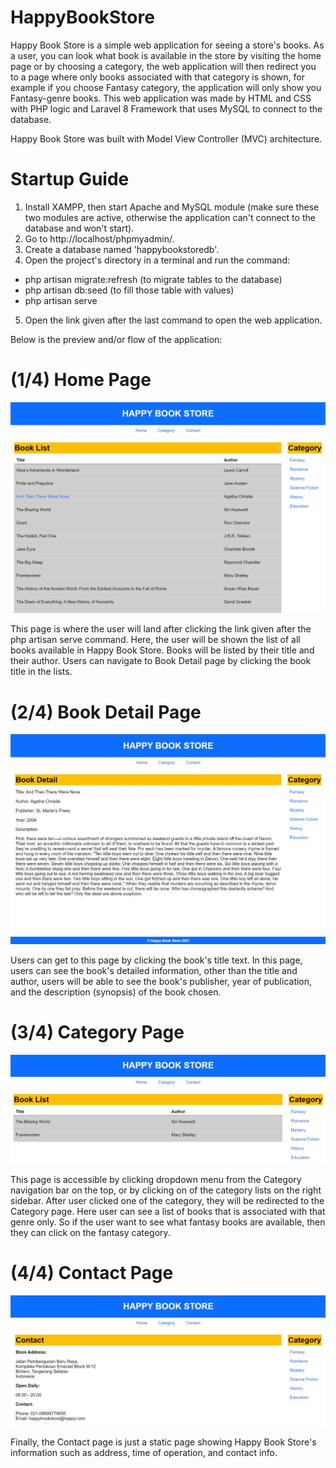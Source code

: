 # HappyBookStore

Happy Book Store is a simple web application for seeing a store's books. As a user, you can look what book is available in the store by visiting the home page or by choosing a category, the web application will then redirect you to a page where only books associated with that category is shown, for example if you choose Fantasy category, the application will only show you Fantasy-genre books. This web application was made by HTML and CSS with PHP logic and Laravel 8 Framework that uses MySQL to connect to the database. 

Happy Book Store was built with Model View Controller (MVC) architecture.

# Startup Guide
1. Install XAMPP, then start Apache and MySQL module (make sure these two modules are active, otherwise the application can't connect to the database and won't start).
2. Go to http://localhost/phpmyadmin/.
3. Create a database named 'happybookstoredb'.
4. Open the project's directory in a terminal and run the command: 
- php artisan migrate:refresh (to migrate tables to the database)
- php artisan db:seed (to fill those table with values)
- php artisan serve
5. Open the link given after the last command to open the web application.

Below is the preview and/or flow of the application:
# (1/4) Home Page
![](pic/1home.jpg)

This page is where the user will land after clicking the link given after the php artisan serve command. Here, the user will be shown the list of all books available in Happy Book Store. Books will be listed by their title and their author. Users can navigate to Book Detail page by clicking the book title in the lists.

# (2/4) Book Detail Page
![](pic/2bookdetail.jpg)

Users can get to this page by clicking the book's title text. In this page, users can see the book's detailed information, other than the title and author, users will be able to see the book's publisher, year of publication, and the description (synopsis) of the book chosen.


# (3/4) Category Page
![](pic/3category.jpg)

This page is accessible by clicking dropdown menu from the Category navigation bar on the top, or by clicking on of the category lists on the right sidebar. After user clicked one of the category, they will be redirected to the Category page. Here user can see a list of books that is associated with that genre only. So if the user want to see what fantasy books are available, then they can click on the fantasy category.


# (4/4) Contact Page
![](pic/4contact.jpg)

Finally, the Contact page is just a static page showing Happy Book Store's information such as address, time of operation, and contact info.

